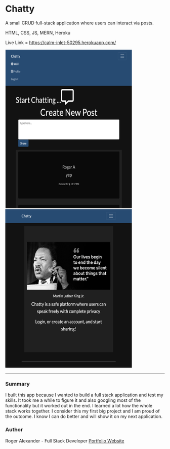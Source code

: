# Chatty

A small CRUD full-stack application where users can interact via posts.

HTML, CSS, JS, MERN, Heroku

Live Link = https://calm-inlet-50295.herokuapp.com/

<img src="client/src/media/thechatty.png" width="400" height="500">
<img src="client/src/media/thechatty2.png" width="400" height="500">
<hr />

<h3>Summary</h3>
I built this app because I wanted to build a full stack application and test my skills. It took me a while to figure it and also googling most of the functionality but it worked out in the end. I learned a lot how the whole stack works together. I consider this my first big project and I am proud of the outcome. I know I can do better and will show it on my next application.

<h3>Author</h3>

Roger Alexander - Full Stack Developer <a href="http://www.douschesois.com">Portfolio Website</a>

